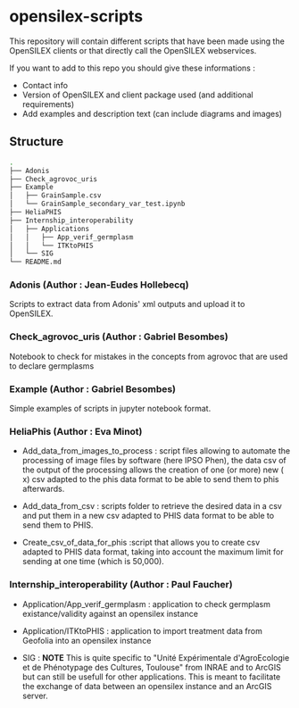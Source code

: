 # opensilex-scripts

This repository will contain different scripts that have been made using the OpenSILEX clients or that directly call the OpenSILEX webservices.

If you want to add to this repo you should give these informations :

* Contact info
* Version of OpenSILEX and client package used (and additional requirements)
* Add examples and description text (can include diagrams and images)

## Structure

```bash
.
├── Adonis
├── Check_agrovoc_uris
├── Example
│   ├── GrainSample.csv
│   └── GrainSample_secondary_var_test.ipynb
├── HeliaPHIS
├── Internship_interoperability
│   ├── Applications
│   │   ├── App_verif_germplasm
│   │   └── ITKtoPHIS
│   └── SIG
└── README.md
```

### Adonis (Author : Jean-Eudes Hollebecq)

Scripts to extract data from Adonis' xml outputs and upload it to  OpenSILEX.

### Check_agrovoc_uris (Author : Gabriel Besombes)

Notebook to check for mistakes in the concepts from agrovoc that are used to declare germplasms

### Example (Author : Gabriel Besombes)

Simple examples of scripts in jupyter notebook format.

### HeliaPhis (Author : Eva Minot)

* Add_data_from_images_to_process : script files allowing to automate the processing of image files by software (here IPSO Phen),  the data csv of the output of the processing allows the creation of one (or more) new ( x) csv adapted to the phis data format to be able to send them to phis afterwards.

* Add_data_from_csv : scripts folder to retrieve the desired data in a csv and put them in a new csv adapted to PHIS data format to be able to send them to PHIS.

* Create_csv_of_data_for_phis  :script that allows you to create csv adapted to PHIS data format, taking into account the maximum limit for sending at one time (which is 50,000).

### Internship_interoperability (Author : Paul Faucher)

* Application/App_verif_germplasm : application to check germplasm existance/validity against an opensilex instance

* Application/ITKtoPHIS : application to import treatment data from Geofolia into an opensilex instance

* SIG : __NOTE__ This is quite specific to "Unité Expérimentale d'AgroEcologie et de Phénotypage des Cultures, Toulouse" from INRAE and to ArcGIS but can still be usefull for other applications. This is meant to facilitate the exchange of data between an opensilex instance and an ArcGIS server.

